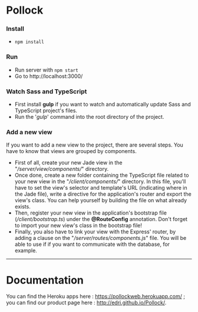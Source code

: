 
# Pollock

### Install

 - `npm install`

### Run

 - Run server with `npm start`
 - Go to http://localhost:3000/

### Watch Sass and TypeScript

 - First install **gulp** if you want to watch and automatically update Sass and TypeScript project's files.
 - Run the '*gulp*' command into the root directory of the project.

### Add a new view

If you want to add a new view to the project, there are several steps. You have to know that views are grouped by components.
- First of all, create your new Jade view in the "*/server/view/components/*" directory.
- Once done, create a new folder containing the TypeScript file related to your new view in the "*/client/components/*" directory. In this file, you'll have to set the view's selector and template's URL (indicating where in the Jade file), write a directive for the application's router and export the view's class. You can help yourself by building the file on what already exists.
- Then, register your new view in the application's bootstrap file (*/client/bootstrap.ts*) under the **@RouteConfig** annotation. Don't forget to import your new view's class in the bootstrap file!
- Finally, you also have to link your view with the Express' router, by adding a clause on the "*/server/routes/components.js*" file. You will be able to use if if you want to communicate with the database, for example.

---

# Documentation
You can find the Heroku apps here : https://pollockweb.herokuapp.com/ ; you can find our product page here : http://edri.github.io/Pollock/.